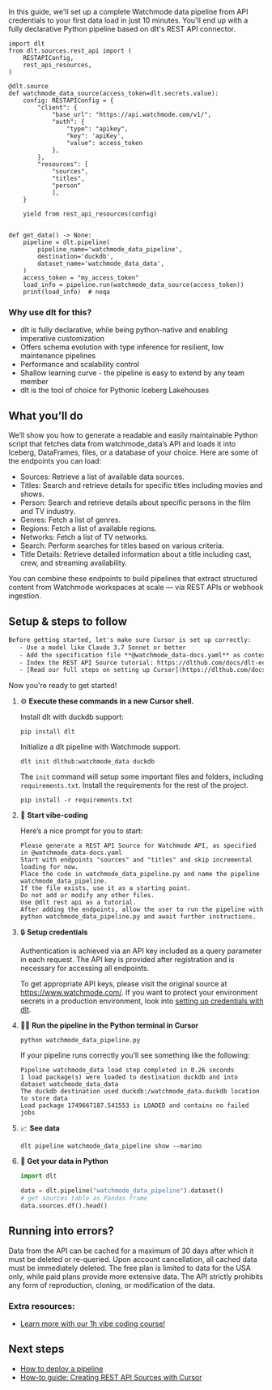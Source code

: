 In this guide, we'll set up a complete Watchmode data pipeline from API credentials to your first data load in just 10 minutes. You'll end up with a fully declarative Python pipeline based on dlt's REST API connector.

```python-outcome
import dlt
from dlt.sources.rest_api import (
    RESTAPIConfig,
    rest_api_resources,
)

@dlt.source
def watchmode_data_source(access_token=dlt.secrets.value):
    config: RESTAPIConfig = {
        "client": {
            "base_url": "https://api.watchmode.com/v1/",
            "auth": {
                "type": "apikey",
                "key": 'apiKey',
                "value": access_token
            },
        },
        "resources": [
            "sources",
            "titles",
            "person"
            ],
    }

    yield from rest_api_resources(config)


def get_data() -> None:
    pipeline = dlt.pipeline(
        pipeline_name='watchmode_data_pipeline',
        destination='duckdb',
        dataset_name='watchmode_data_data', 
    )
    access_token = "my_access_token"
    load_info = pipeline.run(watchmode_data_source(access_token))
    print(load_info)  # noqa
```

### Why use dlt for this?

- dlt is fully declarative, while being python-native and enabling imperative customization
- Offers schema evolution with type inference for resilient, low maintenance pipelines
- Performance and scalability control
- Shallow learning curve - the pipeline is easy to extend by any team member
- dlt is the tool of choice for Pythonic Iceberg Lakehouses

## What you’ll do

We’ll show you how to generate a readable and easily maintainable Python script that fetches data from watchmode_data’s API and loads it into Iceberg, DataFrames, files, or a database of your choice. Here are some of the endpoints you can load:

- Sources: Retrieve a list of available data sources. 
- Titles: Search and retrieve details for specific titles including movies and shows. 
- Person: Search and retrieve details about specific persons in the film and TV industry. 
- Genres: Fetch a list of genres. 
- Regions: Fetch a list of available regions. 
- Networks: Fetch a list of TV networks. 
- Search: Perform searches for titles based on various criteria. 
- Title Details: Retrieve detailed information about a title including cast, crew, and streaming availability.

You can combine these endpoints to build pipelines that extract structured content from Watchmode workspaces at scale — via REST APIs or webhook ingestion.

## Setup & steps to follow

```default
Before getting started, let's make sure Cursor is set up correctly:
   - Use a model like Claude 3.7 Sonnet or better
   - Add the specification file **@watchmode_data-docs.yaml** as context
   - Index the REST API Source tutorial: https://dlthub.com/docs/dlt-ecosystem/verified-sources/rest_api/ and add it to context as **@dlt rest api**
   - [Read our full steps on setting up Cursor](https://dlthub.com/docs/dlt-ecosystem/llm-tooling/cursor-restapi#23-configuring-cursor-with-documentation)
```

Now you're ready to get started! 

1. ⚙️ **Execute these commands in a new Cursor shell.**
    
    Install dlt with duckdb support:
    ```shell
    pip install dlt
    ```

    Initialize a dlt pipeline with Watchmode support.
    ```shell
    dlt init dlthub:watchmode_data duckdb
    ```

    The `init` command will setup some important files and folders, including `requirements.txt`. Install the requirements for the rest of the project.
    ```shell
    pip install -r requirements.txt
    ```
    
2. 🤠 **Start vibe-coding**
    
    Here’s a nice prompt for you to start: 
    
    ```prompt
    Please generate a REST API Source for Watchmode API, as specified in @watchmode_data-docs.yaml 
    Start with endpoints "sources" and "titles" and skip incremental loading for now. 
    Place the code in watchmode_data_pipeline.py and name the pipeline watchmode_data_pipeline. 
    If the file exists, use it as a starting point. 
    Do not add or modify any other files. 
    Use @dlt rest api as a tutorial. 
    After adding the endpoints, allow the user to run the pipeline with python watchmode_data_pipeline.py and await further instructions.
    ```

    
3. 🔒 **Setup credentials** 
    
    Authentication is achieved via an API key included as a query parameter in each request. The API key is provided after registration and is necessary for accessing all endpoints.
    
    To get appropriate API keys, please visit the original source at https://www.watchmode.com/.
    If you want to protect your environment secrets in a production environment, look into [setting up credentials with dlt](https://dlthub.com/docs/walkthroughs/add_credentials).
    
4. 🏃‍♀️ **Run the pipeline in the Python terminal in Cursor**
    
    ```shell
    python watchmode_data_pipeline.py
    ```
    
    If your pipeline runs correctly you’ll see something like the following:
    
    ```shell
    Pipeline watchmode_data load step completed in 0.26 seconds
    1 load package(s) were loaded to destination duckdb and into dataset watchmode_data_data
    The duckdb destination used duckdb:/watchmode_data.duckdb location to store data
    Load package 1749667187.541553 is LOADED and contains no failed jobs
    ```
    
5. 📈 **See data**
    
    ```shell
    dlt pipeline watchmode_data_pipeline show --marimo
    ```
    
6. 🐍 **Get your data in Python**
    
    ```python
    import dlt

   data = dlt.pipeline("watchmode_data_pipeline").dataset()
   # get sources table as Pandas frame
   data.sources.df().head()
    ```

## Running into errors?

Data from the API can be cached for a maximum of 30 days after which it must be deleted or re-queried. Upon account cancellation, all cached data must be immediately deleted. The free plan is limited to data for the USA only, while paid plans provide more extensive data. The API strictly prohibits any form of reproduction, cloning, or modification of the data.

### Extra resources:

- [Learn more with our 1h vibe coding course!](https://www.youtube.com/watch?v=GGid70rnJuM)

## Next steps

- [How to deploy a pipeline](https://dlthub.com/docs/walkthroughs/deploy-a-pipeline)
- [How-to guide: Creating REST API Sources with Cursor](https://dlthub.com/docs/dlt-ecosystem/llm-tooling/cursor-restapi)